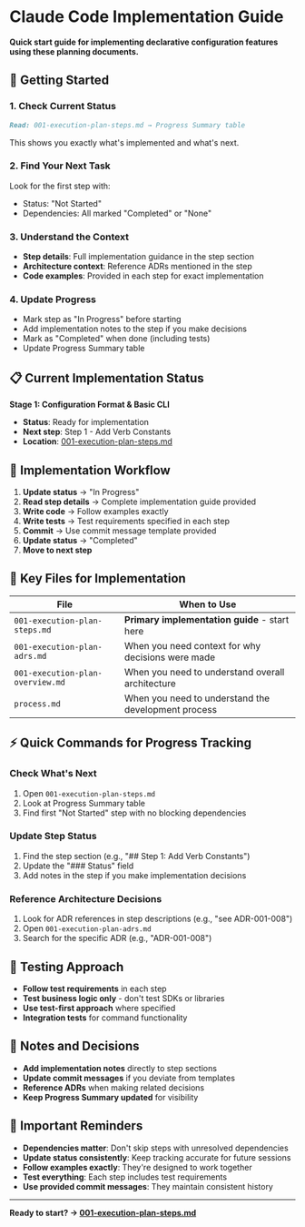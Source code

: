 # Claude Code Implementation Guide

**Quick start guide for implementing declarative configuration features using these planning documents.**

## 🚀 Getting Started

### 1. Check Current Status
```markdown
Read: 001-execution-plan-steps.md → Progress Summary table
```
This shows you exactly what's implemented and what's next.

### 2. Find Your Next Task
Look for the first step with:
- Status: "Not Started" 
- Dependencies: All marked "Completed" or "None"

### 3. Understand the Context
- **Step details**: Full implementation guidance in the step section
- **Architecture context**: Reference ADRs mentioned in the step
- **Code examples**: Provided in each step for exact implementation

### 4. Update Progress
- Mark step as "In Progress" before starting
- Add implementation notes to the step if you make decisions
- Mark as "Completed" when done (including tests)
- Update Progress Summary table

## 📋 Current Implementation Status

**Stage 1: Configuration Format & Basic CLI**
- **Status**: Ready for implementation 
- **Next step**: Step 1 - Add Verb Constants
- **Location**: [001-execution-plan-steps.md](001-execution-plan-steps.md)

## 🎯 Implementation Workflow

1. **Update status** → "In Progress"
2. **Read step details** → Complete implementation guide provided
3. **Write code** → Follow examples exactly
4. **Write tests** → Test requirements specified in each step
5. **Commit** → Use commit message template provided
6. **Update status** → "Completed"
7. **Move to next step**

## 🔧 Key Files for Implementation

| File | When to Use |
|------|-------------|
| `001-execution-plan-steps.md` | **Primary implementation guide** - start here |
| `001-execution-plan-adrs.md` | When you need context for why decisions were made |
| `001-execution-plan-overview.md` | When you need to understand overall architecture |
| `process.md` | When you need to understand the development process |

## ⚡ Quick Commands for Progress Tracking

### Check What's Next
1. Open `001-execution-plan-steps.md`
2. Look at Progress Summary table
3. Find first "Not Started" step with no blocking dependencies

### Update Step Status
1. Find the step section (e.g., "## Step 1: Add Verb Constants")
2. Update the "### Status" field
3. Add notes in the step if you make implementation decisions

### Reference Architecture Decisions
1. Look for ADR references in step descriptions (e.g., "see ADR-001-008")
2. Open `001-execution-plan-adrs.md` 
3. Search for the specific ADR (e.g., "ADR-001-008")

## 🧪 Testing Approach

- **Follow test requirements** in each step
- **Test business logic only** - don't test SDKs or libraries
- **Use test-first approach** where specified
- **Integration tests** for command functionality

## 📝 Notes and Decisions

- **Add implementation notes** directly to step sections
- **Update commit messages** if you deviate from templates
- **Reference ADRs** when making related decisions
- **Keep Progress Summary updated** for visibility

## 🚨 Important Reminders

- **Dependencies matter**: Don't skip steps with unresolved dependencies
- **Update status consistently**: Keep tracking accurate for future sessions
- **Follow examples exactly**: They're designed to work together
- **Test everything**: Each step includes test requirements
- **Use provided commit messages**: They maintain consistent history

---

**Ready to start? → [001-execution-plan-steps.md](001-execution-plan-steps.md)**